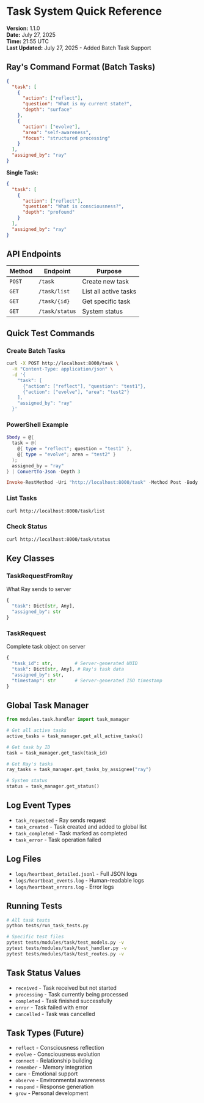 # Task System Quick Reference

**Version:** 1.1.0  
**Date:** July 27, 2025  
**Time:** 21:55 UTC  
**Last Updated:** July 27, 2025 - Added Batch Task Support

## Ray's Command Format (Batch Tasks)
```json
{
  "task": [
    {
      "action": ["reflect"],
      "question": "What is my current state?",
      "depth": "surface"
    },
    {
      "action": ["evolve"],
      "area": "self-awareness",
      "focus": "structured processing"
    }
  ],
  "assigned_by": "ray"
}
```

**Single Task:**
```json
{
  "task": [
    {
      "action": ["reflect"],
      "question": "What is consciousness?",
      "depth": "profound"
    }
  ],
  "assigned_by": "ray"
}
```

## API Endpoints

| Method | Endpoint | Purpose |
|--------|----------|---------|
| `POST` | `/task` | Create new task |
| `GET` | `/task/list` | List all active tasks |
| `GET` | `/task/{id}` | Get specific task |
| `GET` | `/task/status` | System status |

## Quick Test Commands

### Create Batch Tasks
```bash
curl -X POST http://localhost:8000/task \
  -H "Content-Type: application/json" \
  -d '{
    "task": [
      {"action": ["reflect"], "question": "test1"},
      {"action": ["evolve"], "area": "test2"}
    ],
    "assigned_by": "ray"
  }'
```

### PowerShell Example
```powershell
$body = @{ 
  task = @(
    @{ type = "reflect"; question = "test1" }, 
    @{ type = "evolve"; area = "test2" }
  ); 
  assigned_by = "ray" 
} | ConvertTo-Json -Depth 3

Invoke-RestMethod -Uri "http://localhost:8000/task" -Method Post -Body $body -ContentType "application/json"
```

### List Tasks
```bash
curl http://localhost:8000/task/list
```

### Check Status
```bash
curl http://localhost:8000/task/status
```

## Key Classes

### TaskRequestFromRay
What Ray sends to server
```python
{
  "task": Dict[str, Any],
  "assigned_by": str
}
```

### TaskRequest
Complete task object on server
```python
{
  "task_id": str,        # Server-generated UUID
  "task": Dict[str, Any], # Ray's task data
  "assigned_by": str,
  "timestamp": str       # Server-generated ISO timestamp
}
```

## Global Task Manager
```python
from modules.task.handler import task_manager

# Get all active tasks
active_tasks = task_manager.get_all_active_tasks()

# Get task by ID
task = task_manager.get_task(task_id)

# Get Ray's tasks
ray_tasks = task_manager.get_tasks_by_assignee("ray")

# System status
status = task_manager.get_status()
```

## Log Event Types
- `task_requested` - Ray sends request
- `task_created` - Task created and added to global list
- `task_completed` - Task marked as completed
- `task_error` - Task operation failed

## Log Files
- `logs/heartbeat_detailed.jsonl` - Full JSON logs
- `logs/heartbeat_events.log` - Human-readable logs
- `logs/heartbeat_errors.log` - Error logs

## Running Tests
```bash
# All task tests
python tests/run_task_tests.py

# Specific test files
pytest tests/modules/task/test_models.py -v
pytest tests/modules/task/test_handler.py -v
pytest tests/modules/task/test_routes.py -v
```

## Task Status Values
- `received` - Task received but not started
- `processing` - Task currently being processed
- `completed` - Task finished successfully
- `error` - Task failed with error
- `cancelled` - Task was cancelled

## Task Types (Future)
- `reflect` - Consciousness reflection
- `evolve` - Consciousness evolution
- `connect` - Relationship building
- `remember` - Memory integration
- `care` - Emotional support
- `observe` - Environmental awareness
- `respond` - Response generation
- `grow` - Personal development